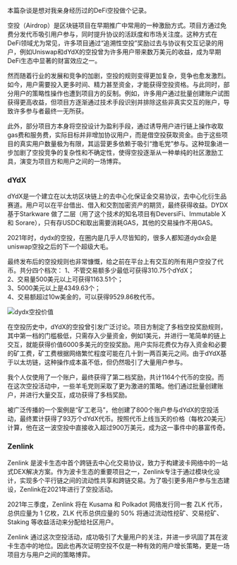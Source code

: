 本篇杂谈是想对我亲身经历过的DeFi空投做个记录。

空投（Airdrop）是区块链项目在早期推广中常用的一种激励方式。项目方通过免费分发代币吸引用户参与，同时提升协议的活跃度和市场关注度。这种方式在DeFi领域尤为常见，许多项目通过“追溯性空投”奖励过去与协议有交互记录的用户，例如Uniswap和dYdX的空投曾为许多用户带来数万美元的收益，成为早期DeFi生态中显著的财富效应之一。

然而随着行业的发展和竞争的加剧，空投的规则变得更加复杂，竞争也愈发激烈。如今，用户需要投入更多时间、精力甚至资金，才能获得空投资格。与此同时，部分用户的策略性操作也遭到项目方的反制。例如，许多用户通过批量创建账户试图获得更高收益，但项目方逐渐通过技术手段识别并排除这些非真实交互的账户，导致许多参与者最终一无所获。

此外，部分项目方本身将空投设计为盈利手段，通过诱导用户进行链上操作收取gas费和服务费，实际目标并非增加协议用户，而是借空投获取资金。由于这些项目的真实用户数量极为有限，其运营更多依赖于吸引“撸毛党”参与。这种现象进一步加剧了空投竞争的复杂性和不确定性，使得空投逐渐从一种单纯的社区激励工具，演变为项目方和用户之间的一场博弈。

### dYdX
dYdX是一个建立在以太坊区块链上的去中心化保证金交易协议，去中心化衍生品赛道。用户可以在平台借出、借入和交割加密资产的期货，最终获得收益。DYDX基于Starkware 做了二层（用了这个技术的知名项目有DeversiFi、Immutable X 和 Sorare），只有存USDC和取出需要消耗GAS，其他的交易操作不用GAS。

2021年时，dydx的空投，在圈内是几乎人尽皆知的，很多人都知道dydx会是uniswap空投之后的下一个超级大毛。

最终发布后的空投规则也非常慷慨，给之前在平台上有交互的所有用户空投了代币。共分四个档次：
1、不管交易额多少最低可获得310.75个dYdX；  
2、交易量500美元以上可获得1163.51个；  
3、5000美元以上是4349.63个；  
4、交易额超过10w美金的，可以获得9529.86枚代币。

![dydx空投价值](https://github.com/user-attachments/assets/ec62df26-cef3-4abb-8e59-2d10f8cf81c3)

在空投历史中，dYdX的空投曾引发广泛讨论。项目方制定了多档空投奖励规则，其中第一档的门槛极低，只需存入少量资金，例如1美元，并进行一笔简单的链上交互，就能获得价值6000多美元的空投奖励。用户实际花费仅为存入资金和必要的矿工费，矿工费根据网络繁忙程度可能在几十到一两百美元之间。由于dYdX基于以太坊链，这种操作成本虽不低，但仍然吸引了大量用户参与。

我个人仅使用了一个账户，最终获得了第二档奖励，共计1164个代币的空投。而在这次空投活动中，一些羊毛党则采取了更为激进的策略。他们通过批量创建账户，并进行大量交互，成功获得了多档奖励。

被广泛传播的一个案例是“矿工老马”，他创建了800个账户参与dYdX的空投活动，最终累计获得了93万个dYdX代币。按照代币上线当天的价格（每枚20美元）计算，他在这一波空投中直接收入超过900万美元，成为这一事件中的暴富传奇。

### Zenlink
Zenlink 是波卡生态中首个跨链去中心化交易协议，致力于构建波卡网络中的一站式DEX解决方案。作为波卡生态的重要项目之一，Zenlink专注于通过模块化设计，实现多个平行链之间的流动性共享和跨链交易。为了吸引更多用户参与生态建设，Zenlink在2021年进行了空投活动。

2021年三季度，Zenlink 将在 Kusama 和 Polkadot 网络发行同一套 ZLK 代币，总供应量为 1 亿枚，ZLK 代币总供应量的 50% 将通过流动性挖矿、交易挖矿、Staking 等收益活动来分配给社区用户。

Zenlink 通过这次空投活动，成功吸引了大量用户的关注，并进一步巩固了其在波卡生态中的地位。因此也再次证明空投不仅是一种有效的用户增长策略，更是一场项目方与用户之间的策略博弈。



